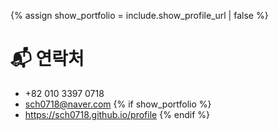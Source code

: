 {% assign show_portfolio = include.show_profile_url | false %}

# 📬 연락처

- +82 010 3397 0718
- sch0718@naver.com
{% if show_portfolio %}
- https://sch0718.github.io/profile
{% endif %}